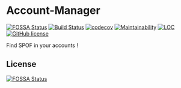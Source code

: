 # Account-Manager
[![FOSSA Status](https://app.fossa.io/api/projects/git%2Bgithub.com%2Fwdes%2Faccount-manager.svg?type=shield)](https://app.fossa.io/projects/git%2Bgithub.com%2Fwdes%2Faccount-manager?ref=badge_shield)
[![Build Status](https://travis-ci.com/wdes/account-manager.svg?branch=master)](https://travis-ci.com/wdes/account-manager)
[![codecov](https://codecov.io/gh/wdes/account-manager/branch/master/graph/badge.svg)](https://codecov.io/gh/wdes/account-manager)
[![Maintainability](https://api.codeclimate.com/v1/badges/3df8842f39a2c0dd6b9e/maintainability)](https://codeclimate.com/github/wdes/account-manager/maintainability)
[![LOC](https://img.shields.io/badge/LOC-3052-brightgreen.svg?user=wdes&repo=account-manager)](https://github.com/raptortech-js/sloc-shields)
[![GitHub license](https://img.shields.io/github/license/wdes/account-manager.svg)](https://github.com/wdes/account-manager/blob/master/LICENSE)


Find SPOF in your accounts !


## License
[![FOSSA Status](https://app.fossa.io/api/projects/git%2Bgithub.com%2Fwdes%2Faccount-manager.svg?type=large)](https://app.fossa.io/projects/git%2Bgithub.com%2Fwdes%2Faccount-manager?ref=badge_large)

